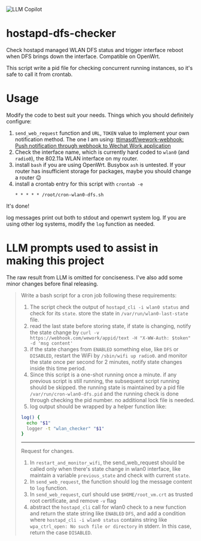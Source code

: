 ![LLM Copilot](https://img.shields.io/badge/copilot-gpt--3.5--turbo-purple)

# hostapd-dfs-checker
Check hostapd managed WLAN DFS status and trigger interface reboot when DFS brings down the interface. Compatible on OpenWrt.

This script write a pid file for checking concurrent running instances, so it's safe to call it from crontab.

# Usage

Modify the code to best suit your needs. Things which you should definitely configure:

1. `send_web_request` function and `URL`, `TOKEN` value to implement your own notification method. The one I am using: [ttimasdf/wework-webhook: Push notification through webhook to Wechat Work application](https://github.com/ttimasdf/wework-webhook)
2. Check the interface name, which is currently hard coded to `wlan0` (and `radio0`), the 802.11a WLAN interface on my router.
3. install `bash` if you are using OpenWrt. Busybox `ash` is untested. If your router has insufficient storage for packages, maybe you should change a router 😉
4. install a crontab entry for this script with `crontab -e`
   ```cron
   * * * * * /root/cron-wlan0-dfs.sh
   ```

It's done!

log messages print out both to stdout and openwrt system log. If you are using other log systems, modify the `log` function as needed.

# LLM prompts used to assist in making this project

The raw result from LLM is omitted for conciseness. I've also add some minor changes before final releasing.

> Write a bash script for a cron job following these requirements:
> 1. The script check the output of `hostapd_cli -i wlan0 status` and check for its `state`. store the state in `/var/run/wlan0-last-state` file.
> 2. read the last state before storing state, if state is changing, notify the state change by `curl -v https://webhook.com/wework/appid/text -H "X-WW-Auth: $token" -d 'msg content'`
> 3. if the state changes from `ENABLED` something else, like `DFS` or `DISABLED`, restart the WiFi by `/sbin/wifi up radio0`. and monitor the state once per second for 2 minutes, notify state changes inside this time period.
> 4. Since this script is a one-shot running once a minute. if any previous script is still running, the subsequent script running should be skipped. the running state is maintained by a pid file `/var/run/cron-wlan0-dfs.pid` and the running check is done through checking the pid number. no additional lock file is needed.
> 5. log output should be wrapped by a helper function like:
> ```bash
> log() {
>   echo "$1"
>   logger -t "wlan_checker" "$1"
> }
> ```
>
> ---
>
> Request for changes.
>
> 1. In `restart_and_monitor_wifi`, the send_web_request should be called only when there's state change in wlan0 interface, like maintain a variable `previous_state` and check with current `state`.
> 2. In `send_web_request`, the function should log the message content to `log` function.
> 3. In `send_web_request`, curl should use `$HOME/root_vm.crt` as trusted root certificate, and remove `-v` flag
> 4. abstract the `hostapd_cli` call for wlan0 check to a new function and return the state string like `ENABLED` `DFS`, and add a condition where `hostapd_cli -i wlan0 status` contains string like `wpa_ctrl_open: No such file or directory` in stderr. In this case, return the case `DISABLED`.


